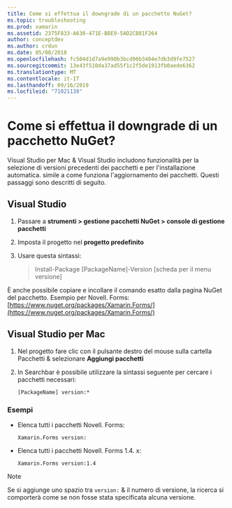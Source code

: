 ```yaml
---
title: Come si effettua il downgrade di un pacchetto NuGet?
ms.topic: troubleshooting
ms.prod: xamarin
ms.assetid: 2375F833-A630-471E-B8E9-5AD2CB81F264
author: conceptdev
ms.author: crdun
ms.date: 05/08/2018
ms.openlocfilehash: fc504d1d7a9e990b3bcd90b3404e7db3d9fe7527
ms.sourcegitcommit: 13e43f510da37ad55f1c2f5de1913fb0aede6362
ms.translationtype: MT
ms.contentlocale: it-IT
ms.lasthandoff: 09/16/2019
ms.locfileid: "71021138"
---
```

# <a name="how-do-i-downgrade-a-nuget-package"></a>Come si effettua il downgrade di un pacchetto NuGet?

Visual Studio per Mac & Visual Studio includono funzionalità per la selezione di versioni precedenti dei pacchetti e per l'installazione automatica. simile a come funziona l'aggiornamento dei pacchetti. Questi passaggi sono descritti di seguito.

## <a name="visual-studio"></a>Visual Studio

1. Passare a **strumenti > gestione pacchetti NuGet > console di gestione pacchetti**
2. Imposta il progetto nel **progetto predefinito**
3. Usare questa sintassi:

    > Install-Package [PackageName]-Version [scheda per il menu versione]

È anche possibile copiare e incollare il comando esatto dalla pagina NuGet del pacchetto. Esempio per Novell. Forms:[https://www.nuget.org/packages/Xamarin.Forms/](https://www.nuget.org/packages/Xamarin.Forms/)

## <a name="visual-studio-for-mac"></a>Visual Studio per Mac

1. Nel progetto fare clic con il pulsante destro del mouse sulla cartella Pacchetti & selezionare **Aggiungi pacchetti**
2. In Searchbar è possibile utilizzare la sintassi seguente per cercare i pacchetti necessari:

    `[PackageName] version:*`

### <a name="examples"></a>Esempi 
- Elenca tutti i pacchetti Novell. Forms: 

    `Xamarin.Forms version:`

- Elenca tutti i pacchetti Novell. Forms 1.4. x: 

    `Xamarin.Forms version:1.4`

> [!NOTE]
> Se si aggiunge uno spazio tra `version:` & il numero di versione, la ricerca si comporterà come se non fosse stata specificata alcuna versione.
